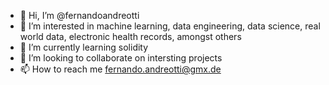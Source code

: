 - 👋 Hi, I’m @fernandoandreotti
- 👀 I’m interested in machine learning, data engineering, data science, real world data, electronic health records, amongst others
- 🌱 I’m currently learning solidity
- 💞️ I’m looking to collaborate on intersting projects
- 📫 How to reach me fernando.andreotti@gmx.de

<!---
fernandoandreotti/fernandoandreotti is a ✨ special ✨ repository because its `README.md` (this file) appears on your GitHub profile.
You can click the Preview link to take a look at your changes.
--->
